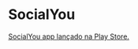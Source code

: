 # SocialYou

[SocialYou app lançado na Play Store.](play.google.com/store/apps/details?id=com.eccos.socialyou&pcampaignid=web_share)
